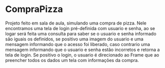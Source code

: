 # CompraPizza
Projeto feito em sala de aula, simulando uma compra de pizza. Nele encontramos uma tela de login pré-definida com usuario e senha, ao se logar será feita uma consulta para saber se o usuario e senha informado são iguais os definidos, se positivo uma imagem do usuario e uma mensagem informando que o acesso foi liberado, caso contrario uma mensagem informando que o usuario e senha estão incorretos e retorna a tela de login. Se positivo o login, o usuario é direcionado ao Frame que ao preencher todos os dados um tela com informações da compra.

